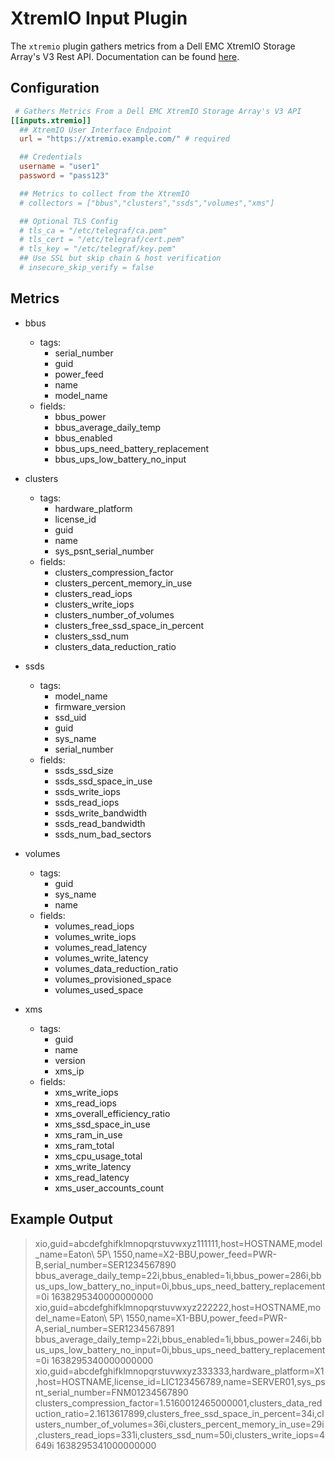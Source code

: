# XtremIO Input Plugin

The `xtremio` plugin gathers metrics from a Dell EMC XtremIO Storage Array's V3
Rest API. Documentation can be found [here][1].

[1]: https://dl.dell.com/content/docu96624_xtremio-storage-array-x1-and-x2-cluster-types-with-xms-6-3-0-to-6-3-3-and-xios-4-0-15-to-4-0-31-and-6-0-0-to-6-3-3-restful-api-3-x-guide.pdf?language=en_us

## Configuration

```toml @sample.conf
 # Gathers Metrics From a Dell EMC XtremIO Storage Array's V3 API
[[inputs.xtremio]]
  ## XtremIO User Interface Endpoint
  url = "https://xtremio.example.com/" # required

  ## Credentials
  username = "user1"
  password = "pass123"

  ## Metrics to collect from the XtremIO
  # collectors = ["bbus","clusters","ssds","volumes","xms"]

  ## Optional TLS Config
  # tls_ca = "/etc/telegraf/ca.pem"
  # tls_cert = "/etc/telegraf/cert.pem"
  # tls_key = "/etc/telegraf/key.pem"
  ## Use SSL but skip chain & host verification
  # insecure_skip_verify = false
```

## Metrics

- bbus
  - tags:
    - serial_number
    - guid
    - power_feed
    - name
    - model_name
  - fields:
    - bbus_power
    - bbus_average_daily_temp
    - bbus_enabled
    - bbus_ups_need_battery_replacement
    - bbus_ups_low_battery_no_input

- clusters
  - tags:
    - hardware_platform
    - license_id
    - guid
    - name
    - sys_psnt_serial_number
  - fields:
    - clusters_compression_factor
    - clusters_percent_memory_in_use
    - clusters_read_iops
    - clusters_write_iops
    - clusters_number_of_volumes
    - clusters_free_ssd_space_in_percent
    - clusters_ssd_num
    - clusters_data_reduction_ratio

- ssds
  - tags:
    - model_name
    - firmware_version
    - ssd_uid
    - guid
    - sys_name
    - serial_number
  - fields:
    - ssds_ssd_size
    - ssds_ssd_space_in_use
    - ssds_write_iops
    - ssds_read_iops
    - ssds_write_bandwidth
    - ssds_read_bandwidth
    - ssds_num_bad_sectors

- volumes
  - tags:
    - guid
    - sys_name
    - name
  - fields:
    - volumes_read_iops
    - volumes_write_iops
    - volumes_read_latency
    - volumes_write_latency
    - volumes_data_reduction_ratio
    - volumes_provisioned_space
    - volumes_used_space

- xms
  - tags:
    - guid
    - name
    - version
    - xms_ip
  - fields:
    - xms_write_iops
    - xms_read_iops
    - xms_overall_efficiency_ratio
    - xms_ssd_space_in_use
    - xms_ram_in_use
    - xms_ram_total
    - xms_cpu_usage_total
    - xms_write_latency
    - xms_read_latency
    - xms_user_accounts_count

## Example Output

> xio,guid=abcdefghifklmnopqrstuvwxyz111111,host=HOSTNAME,model_name=Eaton\ 5P\ 1550,name=X2-BBU,power_feed=PWR-B,serial_number=SER1234567890 bbus_average_daily_temp=22i,bbus_enabled=1i,bbus_power=286i,bbus_ups_low_battery_no_input=0i,bbus_ups_need_battery_replacement=0i 1638295340000000000
> xio,guid=abcdefghifklmnopqrstuvwxyz222222,host=HOSTNAME,model_name=Eaton\ 5P\ 1550,name=X1-BBU,power_feed=PWR-A,serial_number=SER1234567891 bbus_average_daily_temp=22i,bbus_enabled=1i,bbus_power=246i,bbus_ups_low_battery_no_input=0i,bbus_ups_need_battery_replacement=0i 1638295340000000000
> xio,guid=abcdefghifklmnopqrstuvwxyz333333,hardware_platform=X1,host=HOSTNAME,license_id=LIC123456789,name=SERVER01,sys_psnt_serial_number=FNM01234567890 clusters_compression_factor=1.5160012465000001,clusters_data_reduction_ratio=2.1613617899,clusters_free_ssd_space_in_percent=34i,clusters_number_of_volumes=36i,clusters_percent_memory_in_use=29i,clusters_read_iops=331i,clusters_ssd_num=50i,clusters_write_iops=4649i 1638295341000000000
